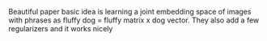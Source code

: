 Beautiful paper basic idea is learning a joint embedding space of images with phrases as fluffy dog = fluffy matrix x dog vector. They also add a few regularizers and it works nicely
